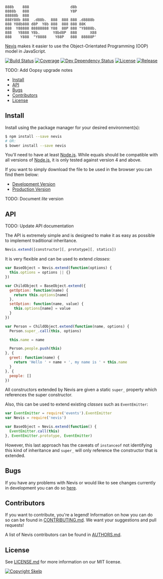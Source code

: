     888b    888                   d8b
    8888b   888                   Y8P
    88888b  888
    888Y88b 888  .d88b.  888  888 888 .d8888b
    888 Y88b888 d8P  Y8b 888  888 888 88K
    888  Y88888 88888888 Y88  88P 888 "Y8888b.
    888   Y8888 Y8b.      Y8bd8P  888      X88
    888    Y888  "Y8888    Y88P   888  88888P'

[Nevis](https://github.com/Skelp/nevis) makes it easier to use the Object-Orientated Programming (OOP) model in
JavaScript.

[![Build Status](https://img.shields.io/travis/Skelp/nevis/develop.svg?style=flat-square)](https://travis-ci.org/Skelp/nevis)
[![Coverage](https://img.shields.io/coveralls/Skelp/nevis/develop.svg?style=flat-square)](https://coveralls.io/github/Skelp/nevis)
[![Dev Dependency Status](https://img.shields.io/david/dev/Skelp/nevis.svg?style=flat-square)](https://david-dm.org/Skelp/nevis#info=devDependencies)
[![License](https://img.shields.io/npm/l/nevis.svg?style=flat-square)](https://github.com/Skelp/nevis/blob/master/LICENSE.md)
[![Release](https://img.shields.io/npm/v/nevis.svg?style=flat-square)](https://www.npmjs.com/package/nevis)

TODO: Add Oopsy upgrade notes

* [Install](#install)
* [API](#api)
* [Bugs](#bugs)
* [Contributors](#contributors)
* [License](#license)

## Install

Install using the package manager for your desired environment(s):

``` bash
$ npm install --save nevis
# OR:
$ bower install --save nevis
```

You'll need to have at least [Node.js](https://nodejs.org). While equals should be compatible with all versions of
[Node.js](https://nodejs.org), it is only tested against version 4 and above.

If you want to simply download the file to be used in the browser you can find them below:

* [Development Version](https://github.com/Skelp/nevis/blob/master/dist/nevis.js)
* [Production Version](https://github.com/Skelp/nevis/blob/master/dist/nevis.min.js)

TODO: Document *lite* version

## API

TODO: Update API documentation

The API is extremely simple and is designed to make it as easy as possible to implement traditional inheritance.

``` javascript
Nevis.extend([constructor][, prototype][, statics])
```

It is very flexible and can be used to extend *classes*:

``` javascript
var BaseObject = Nevis.extend(function(options) {
  this.options = options || {}
})

var ChildObject = BaseObject.extend({
  getOption: function(name) {
    return this.options[name]
  },
  setOption: function(name, value) {
    this.options[name] = value
  }
})

var Person = ChildObject.extend(function(name, options) {
  Person.super_.call(this, options)

  this.name = name

  Person.people.push(this)
}, {
  greet: function(name) {
    return 'Hello ' + name + ', my name is ' + this.name
  }
}, {
  people: []
})
```

All constructors extended by Nevis are given a static `super_` property which references the super constructor. 

Also, this can be used to extend existing *classes* such as `EventEmitter`:

``` javascript
var EventEmitter = require('events').EventEmitter
var Nevis = require('nevis')

var BaseObject = Nevis.extend(function() {
  EventEmitter.call(this)
}, EventEmitter.prototype, EventEmitter)
```

However, this last approach has the caveats of `instanceof` not identifying this kind of inheritance and `super_` will
only reference the constructor that is extended.

## Bugs

If you have any problems with Nevis or would like to see changes currently in development you can do so
[here](https://github.com/Skelp/nevis/issues).

## Contributors

If you want to contribute, you're a legend! Information on how you can do so can be found in
[CONTRIBUTING.md](https://github.com/Skelp/nevis/blob/master/CONTRIBUTING.md). We want your suggestions and pull
requests!

A list of Nevis contributors can be found in [AUTHORS.md](https://github.com/Skelp/nevis/blob/master/AUTHORS.md).

## License

See [LICENSE.md](https://github.com/Skelp/nevis/raw/master/LICENSE.md) for more information on our MIT license.

[![Copyright Skelp](https://rawgit.com/Skelp/skelp-branding/master/assets/footer/invert-filled/skelp-footer-invert-filled.svg)](https://skelp.io)
